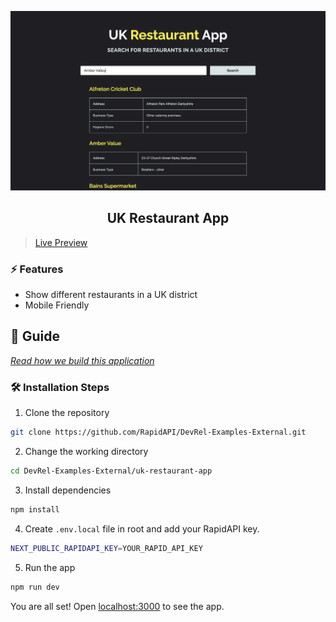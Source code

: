 ![cover](assets/cover.png)

<div align="center">
	<h2>UK Restaurant App</h2>
</div>

> [Live Preview](https://rapidapi-example-uk-restaurant-app.vercel.app/)

### ⚡️ Features

- Show different restaurants in a UK district
- Mobile Friendly

## 📖 Guide

[*Read how we build this application*](https://rapidapi.com/guides/build-uk-restaurant-app)

### 🛠️ Installation Steps

1. Clone the repository

```bash
git clone https://github.com/RapidAPI/DevRel-Examples-External.git
```

2. Change the working directory

```bash
cd DevRel-Examples-External/uk-restaurant-app
```

3. Install dependencies

```bash
npm install
```

4. Create `.env.local` file in root and add your RapidAPI key.

```bash
NEXT_PUBLIC_RAPIDAPI_KEY=YOUR_RAPID_API_KEY
```

5. Run the app

```bash
npm run dev
```

You are all set! Open [localhost:3000](http://localhost:3000/) to see the app.
